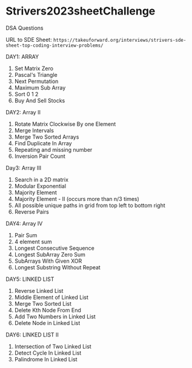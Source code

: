 # Strivers2023sheetChallenge
DSA Questions

URL to SDE Sheet: `https://takeuforward.org/interviews/strivers-sde-sheet-top-coding-interview-problems/`

DAY1: ARRAY
1. Set Matrix Zero
2. Pascal's Triangle
3. Next Permutation
4. Maximum Sub Array
5. Sort 0 1 2          
6. Buy And Sell Stocks

DAY2: Array II
1. Rotate Matrix Clockwise By one Element
2. Merge Intervals
3. Merge Two Sorted Arrays
4. Find Duplicate In Array
5. Repeating and missing number
6. Inversion Pair Count

Day3: Array III
1. Search in a 2D matrix
2. Modular Exponential
3. Majority Element
4. Majority Element - II (occurs more than n/3 times)
5. All possible unique paths in grid from top left to bottom right
6. Reverse Pairs 

DAY4: Array IV
1. Pair Sum
2. 4 element sum 
3. Longest Consecutive Sequence
4. Longest SubArray Zero Sum
5. SubArrays With Given XOR
6. Longest Substring Without Repeat

DAY5: LINKED LIST
1. Reverse Linked List
2. Middle Element of Linked List
3. Merge Two Sorted List
4. Delete Kth Node From End
5. Add Two Numbers in Linked List
6. Delete Node in Linked List

DAY6: LINKED LIST II
1. Intersection of Two Linked List
2. Detect Cycle In Linked List
4. Palindrome In Linked List